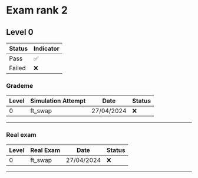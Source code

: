 # Exam rank 2 

## Level 0


| Status  | Indicator  |
|---------|------------|
| Pass    | ✅         |
| Failed  | ❌         |



### Grademe


| Level            | Simulation Attempt | Date             | Status        |
|------------------|--------------------|------------------|---------------|
| 0                | ft_swap            | 27/04/2024       | ❌            |





---


### Real exam

| Level            | Real Exam        |   Date            | Status  |
|------------------|------------------|-------------------|---------|
| 0                | ft_swap          | 27/04/2024        | ❌      |




---
